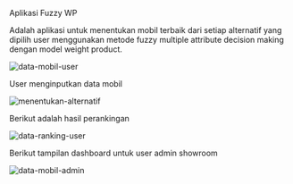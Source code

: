 Aplikasi Fuzzy WP 

Adalah aplikasi untuk menentukan mobil terbaik dari setiap alternatif yang dipilih user menggunakan metode fuzzy multiple attribute decision making dengan model weight product.

![data-mobil-user](https://user-images.githubusercontent.com/107298659/199424274-6b7781df-bd5d-4054-a941-7e8543dfab51.png)

User menginputkan data mobil 

![menentukan-alternatif](https://user-images.githubusercontent.com/107298659/199425344-11dfe4af-8e69-44df-bc9a-bfe25b9e5520.png)

Berikut adalah hasil perankingan

![data-ranking-user](https://user-images.githubusercontent.com/107298659/199424572-a13ae3f2-428b-42c0-813f-f921f03de8bf.png)

Berikut tampilan dashboard untuk user admin showroom

![data-mobil-admin](https://user-images.githubusercontent.com/107298659/199425626-9bdcdd73-26a6-4f3c-9fbd-d3d1cacdebfd.png)
